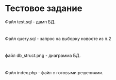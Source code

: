 # Тестовое задание

Файл test.sql - дамп БД.
#
Файл query.sql - запрос на выборку новосте из п.2
#
файл db_struct.png - диаграмма БД.
#
Файл index.php - файл с готовыми решениями.
